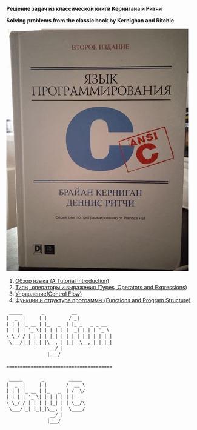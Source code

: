 **Решение задач из классической книги Кернигана и Ритчи**

**Solving problems from the classic book by Kernighan and Ritchie**

!["Kernighan and Ritchie"](./pictures/kar_book.jpg)

1. [Обзор языка (A Tutorial Introduction)](/chapter1)
2. [Типы, операторы и выражения (Types, Operators and Expressions)](/chapter2)
3. [Управление(Control Flow)](/chapter3)
4. [Функции и структура программы (Functions and Program Structure)](/chapter4)

```
 _____       _          __             
|  _  |     | |        / _|            
| | | |_ __ | |_   _  | |_ _   _ _ __  
| | | | '_ \| | | | | |  _| | | | '_ \ 
\ \_/ / | | | | |_| | | | | |_| | | | |
 \___/|_| |_|_|\__, | |_|  \__,_|_| |_|
                __/ |                  
               |___/                   
               
=======================================               
 
 _____       _         _____ 
|  _  |     | |       /  __ \
| | | |_ __ | |_   _  | /  \/
| | | | '_ \| | | | | | |    
\ \_/ / | | | | |_| | | \__/\
 \___/|_| |_|_|\__, |  \____/
                __/ |        
               |___/                                          
```